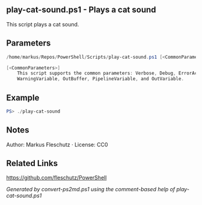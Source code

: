 ## play-cat-sound.ps1 - Plays a cat sound

This script plays a cat sound.

## Parameters
```powershell
/home/markus/Repos/PowerShell/Scripts/play-cat-sound.ps1 [<CommonParameters>]

[<CommonParameters>]
    This script supports the common parameters: Verbose, Debug, ErrorAction, ErrorVariable, WarningAction, 
    WarningVariable, OutBuffer, PipelineVariable, and OutVariable.
```

## Example
```powershell
PS> ./play-cat-sound

```

## Notes
Author: Markus Fleschutz · License: CC0

## Related Links
https://github.com/fleschutz/PowerShell

*Generated by convert-ps2md.ps1 using the comment-based help of play-cat-sound.ps1*
